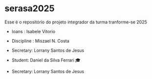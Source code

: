 # serasa2025
Esse é o repositório do projeto integrador da turma tranforme-se 2025


- loans : Isabele Vitorio 
- Discipline : Miszael N. Costa
 - Secretary: Lorrany Santos de Jesus 
- Student: Daniel da Silva Ferrari 🎓

 - Secretary: Lorrany Santos de Jesus 
